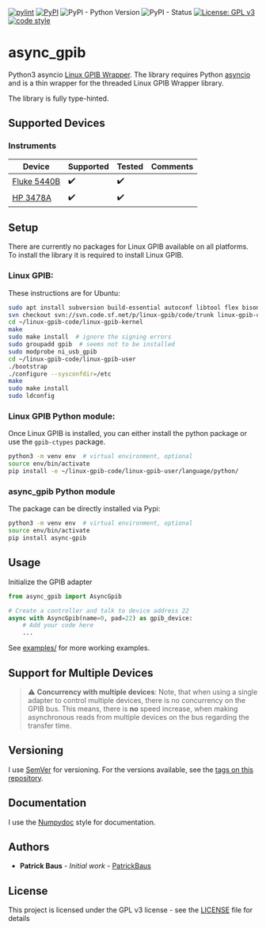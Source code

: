 [![pylint](../../actions/workflows/pylint.yml/badge.svg)](../../actions/workflows/pylint.yml)
[![PyPI](https://img.shields.io/pypi/v/async-gpib)](https://pypi.org/project/async-gpib/)
![PyPI - Python Version](https://img.shields.io/pypi/pyversions/async-gpib)
![PyPI - Status](https://img.shields.io/pypi/status/async-gpib)
[![License: GPL v3](https://img.shields.io/badge/License-GPL%20v3-blue.svg)](LICENSE)
[![code style](https://img.shields.io/badge/code%20style-black-000000.svg)](https://github.com/psf/black)
# async_gpib
Python3 asyncio [Linux GPIB Wrapper](https://linux-gpib.sourceforge.io/). The library requires Python
[asyncio](https://docs.python.org/3/library/asyncio.html) and is a thin wrapper for the threaded Linux GPIB Wrapper
library.

The library is fully type-hinted.

## Supported Devices

### Instruments
|Device|Supported|Tested|Comments|
|--|--|--|--|
|[Fluke 5440B](https://github.com/PatrickBaus/pyAsyncFluke5440B)|:heavy_check_mark:|:heavy_check_mark:|  |
|[HP 3478A](https://github.com/PatrickBaus/pyAsyncHP3478A)|:heavy_check_mark:|:heavy_check_mark:|  |

## Setup
There are currently no packages for Linux GPIB available on all platforms. To install the library it is required to
install Linux GPIB.

### Linux GPIB:
These instructions are for Ubuntu:
```bash
sudo apt install subversion build-essential autoconf libtool flex bison python3-dev
svn checkout svn://svn.code.sf.net/p/linux-gpib/code/trunk linux-gpib-code
cd ~/linux-gpib-code/linux-gpib-kernel
make
sudo make install  # ignore the signing errors
sudo groupadd gpib  # seems not to be installed
sudo modprobe ni_usb_gpib
cd ~/linux-gpib-code/linux-gpib-user
./bootstrap
./configure --sysconfdir=/etc
make
sudo make install
sudo ldconfig
```

### Linux GPIB Python module:
Once Linux GPIB is installed, you can either install the python package or use the `gpib-ctypes` package.
```bash
python3 -m venv env  # virtual environment, optional
source env/bin/activate
pip install -e ~/linux-gpib-code/linux-gpib-user/language/python/
```

### async_gpib Python module
The package can be directly installed via Pypi:
```bash
python3 -m venv env  # virtual environment, optional
source env/bin/activate
pip install async-gpib
```

## Usage
Initialize the GPIB adapter
```python
from async_gpib import AsyncGpib

# Create a controller and talk to device address 22
async with AsyncGpib(name=0, pad=22) as gpib_device:
    # Add your code here
    ...
```
See [examples/](examples/) for more working examples.

## Support for Multiple Devices
> :warning: **Concurrency with multiple devices**: Note, that when using a single adapter to control multiple devices,
> there is no concurrency on the GPIB bus. This means, there is **no** speed increase, when making asynchronous reads
> from multiple devices on the bus regarding the transfer time.

## Versioning
I use [SemVer](http://semver.org/) for versioning. For the versions available, see the
[tags on this repository](../../tags).

## Documentation
I use the [Numpydoc](https://numpydoc.readthedocs.io/en/latest/format.html) style for documentation.

## Authors
* **Patrick Baus** - *Initial work* - [PatrickBaus](https://github.com/PatrickBaus)

## License
This project is licensed under the GPL v3 license - see the [LICENSE](LICENSE) file for details
